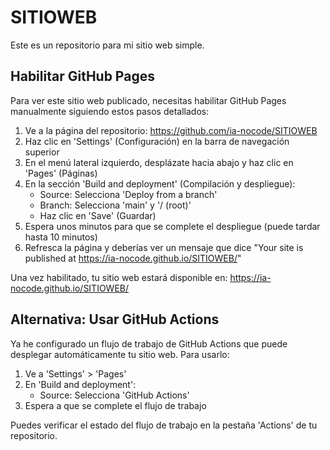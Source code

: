 # SITIOWEB

Este es un repositorio para mi sitio web simple.

## Habilitar GitHub Pages

Para ver este sitio web publicado, necesitas habilitar GitHub Pages manualmente siguiendo estos pasos detallados:

1. Ve a la página del repositorio: https://github.com/ia-nocode/SITIOWEB
2. Haz clic en 'Settings' (Configuración) en la barra de navegación superior
3. En el menú lateral izquierdo, desplázate hacia abajo y haz clic en 'Pages' (Páginas)
4. En la sección 'Build and deployment' (Compilación y despliegue):
   - Source: Selecciona 'Deploy from a branch'
   - Branch: Selecciona 'main' y '/ (root)'
   - Haz clic en 'Save' (Guardar)
5. Espera unos minutos para que se complete el despliegue (puede tardar hasta 10 minutos)
6. Refresca la página y deberías ver un mensaje que dice "Your site is published at https://ia-nocode.github.io/SITIOWEB/"

Una vez habilitado, tu sitio web estará disponible en: https://ia-nocode.github.io/SITIOWEB/

## Alternativa: Usar GitHub Actions

Ya he configurado un flujo de trabajo de GitHub Actions que puede desplegar automáticamente tu sitio web. Para usarlo:

1. Ve a 'Settings' > 'Pages'
2. En 'Build and deployment':
   - Source: Selecciona 'GitHub Actions'
3. Espera a que se complete el flujo de trabajo

Puedes verificar el estado del flujo de trabajo en la pestaña 'Actions' de tu repositorio.
